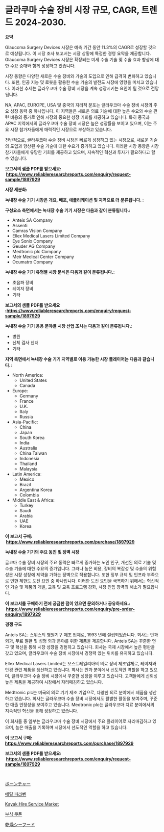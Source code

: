 <p><h1>글라쿠마 수술 장비 시장 규모, CAGR, 트렌드 2024-2030.</h1></p><p><strong>요약</strong></p>
<p><p>Glaucoma Surgery Devices 시장은 예측 기간 동안 11.3%의 CAGR로 성장할 것으로 예상됩니다. 이 시장 조사 보고서는 시장 상황에 특정한 경영 요약을 제공합니다. Glaucoma Surgery Devices 시장은 확장되는 미세 수술 기술 및 수술 효과 향상에 대한 수요 증대와 함께 성장하고 있습니다.</p><p>시장 동향은 다양한 새로운 수술 장비와 기술의 도입으로 인해 급격히 변화하고 있습니다. 또한, 인공 지능 및 로봇을 활용한 수술 기술의 발전도 시장에 영향을 미치고 있습니다. 이러한 추세는 글라우코마 수술 장비 시장을 계속 성장시키는 요인이 될 것으로 전망됩니다.</p><p>NA, APAC, EUROPE, USA 및 중국의 지리적 분포는 글라우코마 수술 장비 시장의 주요 성장 동력 중 하나입니다. 이 지역들은 새로운 의료 기술에 대한 높은 수요와 수술 관련 비용의 증가로 인해 시장의 중요한 성장 기회를 제공하고 있습니다. 특히 중국과 APAC 지역에서의 글라우코마 수술 장비 시장은 높은 성장률을 보이고 있으며, 이는 주요 시장 참가자들에게 매력적인 시장으로 부상하고 있습니다.</p><p>전반적으로, 글라우코마 수술 장비 시장은 빠르게 성장하고 있는 시장으로, 새로운 기술의 도입과 향상된 수술 기술에 대한 수요가 증가하고 있습니다. 이러한 시장 동향은 시장 참가자들에게 유망한 기회를 제공하고 있으며, 지속적인 혁신과 투자가 필요하다고 할 수 있습니다.</p></p>
<p><strong>보고서의 샘플 PDF를 받으세요: &nbsp;<a href="https://www.reliableresearchreports.com/enquiry/request-sample/1897929">https://www.reliableresearchreports.com/enquiry/request-sample/1897929</a></strong></p>
<p><strong>시장 세분화:</strong></p>
<p><strong> 녹내장 수술 기기 시장은 개요, 배포, 애플리케이션 및 지역으로 더 분류됩니다. :</strong></p>
<p><strong>구성요소 측면에서는 녹내장 수술 기기 시장은 다음과 같이 분류됩니다.:</strong></p>
<p><ul><li>Anteis SA Company</li><li>Assenti</li><li>Camras Vision Company</li><li>Ellex Medical Lasers Limited Company</li><li>Eye Sonix Company</li><li>Geuder AG Company</li><li>Medtronic plc Company</li><li>Meir Medical Center Company</li><li>Ocumatrx Company</li></ul></p>
<p><strong> 녹내장 수술 기기 유형별 시장 분석은 다음과 같이 분류됩니다.:</strong></p>
<p><ul><li>초음파 장비</li><li>레이저 장비</li><li>기타</li></ul></p>
<p><strong>보고서의 샘플 PDF를 받으세요 :<a href="https://www.reliableresearchreports.com/enquiry/request-sample/1897929">https://www.reliableresearchreports.com/enquiry/request-sample/1897929</a></strong></p>
<p><strong> 녹내장 수술 기기 응용 분야별 시장 산업 조사는 다음과 같이 분류됩니다.:</strong></p>
<p><ul><li>병원</li><li>신체 검사 센터</li><li>기타</li></ul></p>
<p><strong>지역 측면에서 녹내장 수술 기기 지역별로 이용 가능한 시장 플레이어는 다음과 같습니다.:</strong></p>
<p><ul>
    <li>
        North America:
        <ul>
            <li>United States</li>
            <li>Canada</li>
        </ul>
    </li>
    <li>
        Europe:
        <ul>
            <li>Germany</li>
            <li>France</li>
            <li>U.K.</li>
            <li>Italy</li>
            <li>Russia</li>
        </ul>
    </li>
    <li>
        Asia-Pacific:
        <ul>
            <li>China</li>
            <li>Japan</li>
            <li>South Korea</li>
            <li>India</li>
            <li>Australia</li>
            <li>China Taiwan</li>
            <li>Indonesia</li>
            <li>Thailand</li>
            <li>Malaysia</li>
        </ul>
    </li>
    <li>
        Latin America:
        <ul>
            <li>Mexico</li>
            <li>Brazil</li>
            <li>Argentina Korea</li>
            <li>Colombia</li>
        </ul>
    </li>
    <li>
        Middle East & Africa:
        <ul>
            <li>Turkey</li>
            <li>Saudi</li>
            <li>Arabia</li>
            <li>UAE</li>
            <li>Korea</li>
        </ul>
    </li>
    </ul></p>
<p><strong>이 보고서 구매: &nbsp;<a href="https://www.reliableresearchreports.com/purchase/1897929">https://www.reliableresearchreports.com/purchase/1897929</a></strong></p>
<p><strong>녹내장 수술 기기의 주요 동인 및 장벽 시장</strong></p>
<p><p>글코마 수술 장비 시장의 주요 동력은 빠르게 증가하는 노인 인구, 개선된 의료 기술 및 수술 기술에 대한 수요의 증가입니다. 그러나 높은 비용, 장비의 복잡성 및 수술의 위험성은 시장 성장에 제약을 가하는 장벽으로 작용합니다. 또한 정부 규제 및 인프라 부족으로 인한 제한도 도전 요인 중 하나입니다. 이러한 도전 요인을 극복하기 위해서는 혁신적인 기술 및 제품의 개발, 교육 및 교육 프로그램 강화, 시장 진입 장벽의 해소가 필요합니다.</p></p>
<p><strong>이 보고서를 구매하기 전에 궁금한 점이 있으면 문의하거나 공유하세요.: &nbsp;<a href="https://www.reliableresearchreports.com/enquiry/pre-order-enquiry/1897929">https://www.reliableresearchreports.com/enquiry/pre-order-enquiry/1897929</a></strong></p>
<p><strong>경쟁 구도</strong></p>
<p><p>Anteis SA는 스위스의 병원기구 제조 업체로, 1993 년에 설립되었습니다. 회사는 안과 외과, 무료 질환 및 성형 외과 분야를 위한 제품을 제공합니다. Anteis SA는 꾸준한 연구 및 혁신을 통해 시장 성장을 경험하고 있습니다. 회사는 국제 시장에서 높은 평판을 갖고 있으며, 글라우코마 수술 장비 시장에서 경쟁력 있는 위치를 유지하고 있습니다.</p><p>Ellex Medical Lasers Limited는 오스트레일리아의 의료 장비 제조업체로, 레이저와 안경 관련 제품을 생산하고 있습니다. 회사는 안과 분야에서 선도적인 역할을 하고 있으며, 글라우코마 수술 장비 시장에서 꾸준한 성장을 이루고 있습니다. 고객들에게 신뢰성 높은 제품을 제공하여 시장에서 자리매김하고 있습니다.</p><p>Medtronic plc는 미국의 의료 기기 제조 기업으로, 다양한 의료 분야에서 제품을 생산하고 있습니다. 회사는 글라우코마 수술 장비 시장에서도 활발한 활동을 보여주며, 꾸준한 매출 안정성을 보여주고 있습니다. Medtronic plc는 글라우코마 치료 분야에서의 지속적인 혁신을 통해 성장하고 있습니다.</p><p>이 회사들 중 일부는 글라우코마 수술 장비 시장에서 주요 플레이어로 자리매김하고 있으며, 높은 매출을 기록하며 시장에서 선도적인 역할을 하고 있습니다.</p></p>
<p><strong>이 보고서 구매: &nbsp; <a href="https://www.reliableresearchreports.com/purchase/1897929">https://www.reliableresearchreports.com/purchase/1897929</a></strong></p>
<p><strong>보고서의 샘플 PDF를 받으세요: &nbsp;<a href="https://www.reliableresearchreports.com/enquiry/request-sample/1897929">https://www.reliableresearchreports.com/enquiry/request-sample/1897929</a></strong><strong></strong></p>
<p>&nbsp;</p>
<p><p><a href="https://github.com/hwbcz413288296/Market-Research-Report-List-1/blob/main/6289242193653.md">ボーンチャー</a></p><p><a href="https://github.com/bunxhcci35271755/Market-Research-Report-List-1/blob/main/3734264193436.md">메틸 파라벤</a></p><p><a href="https://issuu.com/reportprime-2/docs/kayak-hire-service-market-size-2030.pptx">Kayak Hire Service Market</a></p><p><a href="https://medium.com/@rudyswaniafgwski56664/%EB%B6%80%EC%8B%9D-%EC%BF%A0%ED%8F%B0-%EC%8B%9C%EC%9E%A5-%EC%84%B1%EA%B3%B5%EC%A0%81%EC%9D%B8-%EB%B9%84%EC%A6%88%EB%8B%88%EC%8A%A4-%EC%A0%84%EB%9E%B5-%EC%98%88%EC%B8%A1%EC%9D%80-2031%EB%85%84%EA%B9%8C%EC%A7%80-%EC%9D%B4%EC%96%B4%EC%A7%88-%EA%B2%83%EC%9E%85%EB%8B%88%EB%8B%A4-2781fc4f1d69">부식 쿠폰</a></p><p><a href="https://medium.com/@zackaryhalvorson2023/%E4%B9%BE%E7%87%A5%E3%81%97%E3%81%9F%E3%82%B7%E3%83%BC%E3%83%95%E3%83%BC%E3%83%89%E5%B8%82%E5%A0%B4%E3%81%AE%E3%82%B7%E3%82%A7%E3%82%A2%E3%81%AE%E9%80%B2%E5%8C%96%E3%81%A8%E5%B8%82%E5%A0%B4%E6%88%90%E9%95%B7%E3%81%AE%E3%83%88%E3%83%AC%E3%83%B3%E3%83%89-2024%E5%B9%B4%E3%81%8B%E3%82%892031%E5%B9%B4%E3%81%BE%E3%81%A7-4e2e812a8c91">乾燥シーフード</a></p></p>